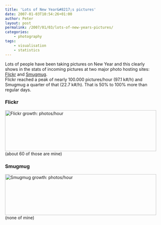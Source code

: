 ```yaml
---
title: 'Lots of New Year&#8217;s pictures'
date: 2007-01-03T10:54:26+01:00
author: Peter
layout: post
permalink: /2007/01/03/lots-of-new-years-pictures/
categories:
    - photography
tags:
    - visualisation
    - statistics
---
```

Lots of people have been taking pictures on New Year and this clearly shows in the stats of incoming pictures at two major photo hosting sites: [Flickr](http://www.flickr.com) and [Smugmug](http://www.smugmug.com).  
Flickr reached a peak of nearly 100.000 pictures/hour (97.1 k#/h) and Smugmug a quarter of that (22.7 k#/h). That is 50% to 100% more than regular days.

### Flickr

[<img  src="http://farm1.static.flickr.com/154/343843812_fae2222c8f.jpg" width="500" height="135" alt="Flickr growth: photos/hour" />](http://www.flickr.com/photos/pforret/343843812/ "Photo Sharing")  
(about 60 of those are mine)

### Smugmug

[<img  src="http://farm1.static.flickr.com/162/343843815_37faaf1e88.jpg" width="500" height="135" alt="Smugmug growth: photos/hour" />](http://www.flickr.com/photos/pforret/343843815/ "Photo Sharing")  
(none of mine)
